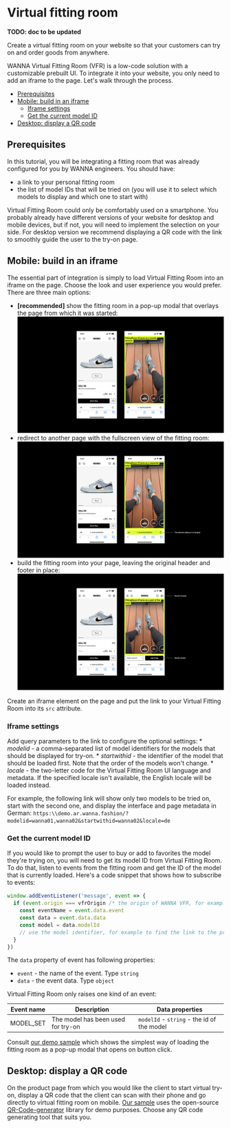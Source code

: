 # Virtual fitting room

**TODO: doc to be updated**

Create a virtual fitting room on your website so that your customers can try on and order goods from anywhere.

WANNA Virtual Fitting Room (VFR) is a low-code solution with a customizable prebuilt UI. To integrate it into your website, you only need to add an iframe to the page. Let's walk through the process.

<!-- TOC -->
- [Prerequisites](#prerequisites)
- [Mobile: build in an iframe](#mobile-build-in-an-iframe)
	- [Iframe settings](iframe-settings)
	- [Get the current model ID](get-the-current-model-id)
- [Desktop: display a QR code](#desktop-display-a-qr-code)
<!-- /TOC -->

## Prerequisites

In this tutorial, you will be integrating a fitting room that was already configured for you by WANNA engineers. You should have:

* a link to your personal fitting room
* the list of model IDs that will be tried on (you will use it to select which models to display and which one to start with)

Virtual Fitting Room could only be comfortably used on a smartphone. You probably already have different versions of your website for desktop and mobile devices, but if not, you will need to implement the selection on your side. For desktop version we recommend displaying a QR code with the link to smoothly guide the user to the try-on page.

## Mobile: build in an iframe

The essential part of integration is simply to load Virtual Fitting Room into an iframe on the page. Choose the look and user experience you would prefer. There are three main options:

* **[recommended]** show the fitting room in a pop-up modal that overlays the page from which it was started: </br> ![Virtual Fitting Room loaded as a modal](images/integration_modal_popup.png)
* redirect to another page with the fullscreen view of the fitting room: </br> ![Virtual Fitting Room fullscreen view](images/integration_fullscreen.png)
* build the fitting room into your page, leaving the original header and footer in place: </br> ![Virtual Fitting Room built into the source page](images/integration_partscreen.png)

<!--
**Note:** As the fitting room is hosted on WANNA servers, you will need to disable same-origin policy on the page where you're loading the fitting room, so that it can be displayed correctly. For security reasons, disable the policy only on the one page you are using for the fitting room.
-->

Create an iframe element on the page and put the link to your Virtual Fitting Room into its `src` attribute.

### Iframe settings

Add query parameters to the link to configure the optional settings:
	* *modelid* - a comma-separated list of model identifiers for the models that should be displayed for try-on.
	* *startwithid* - the identifier of the model that should be loaded first. Note that the order of the models won't change.
	* *locale* - the two-letter code for the Virtual Fitting Room UI language and metadata. If the specified locale isn't available, the English locale will be loaded instead.

For example, the following link will show only two models to be tried on, start with the second one, and display the interface and page metadata in German: `https:\\demo.ar.wanna.fashion/?modelid=wanna01,wanna02&startwithid=wanna02&locale=de`

### Get the current model ID

If you would like to prompt the user to buy or add to favorites the model they're trying on, you will need to get its model ID from Virtual Fitting Room. To do that, listen to events from the fitting room and get the ID of the model that is currently loaded. Here's a code snippet that shows how to subscribe to events:

```javascript
window.addEventListener('message', event => {
  if (event.origin === vfrOrigin /* the origin of WANNA VFR, for example https://demo.ar.wanna.fashion */) {
    const eventName = event.data.event
    const data = event.data.data
	const model = data.modelId
    // use the model identifier, for example to find the link to the product page
  }
})
```

The `data` property of event has following properties:

- `event` - the name of the event. Type `string`
- `data` - the event data. Type `object`

Virtual Fitting Room only raises one kind of an event:

| Event name  | Description                        | Data properties                            |
|-------------|------------------------------------|--------------------------------------------|
| MODEL_SET   | The model has been used for try-on | `modelId` - `string` - the id of the model |


Consult [our demo sample](samples/iframe_mobile.html) which shows the simplest way of loading the fitting room as a pop-up modal that opens on button click.

## Desktop: display a QR code

On the product page from which you would like the client to start virtual try-on, display a QR code that the client can scan with their phone and go directly to virtual fitting room on mobile. [Our sample](samples/desktop.html) uses the open-source [QR-Code-generator](https://github.com/nayuki/QR-Code-generator) library for demo purposes. Choose any QR code generating tool that suits you.

